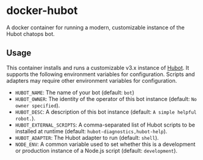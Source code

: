 # docker-hubot
A docker container for running a modern, customizable instance of the Hubot chatops bot.

## Usage
This container installs and runs a customizable v3.x instance of [Hubot](https://hubot.github.com). It supports the following environment variables for configuration. Scripts and adapters may require other environment variables for configuration.
* `HUBOT_NAME`: The name of your bot (default: `bot`)
* `HUBOT_OWNER`: The identity of the operator of this bot instance (default: `No owner specified`).
* `HUBOT_DESC`: A description of this bot instance (default: `A simple helpful robot.`).
* `HUBOT_EXTERNAL_SCRIPTS`: A comma-separated list of Hubot scripts to be installed at runtime (default: `hubot-diagnostics,hubot-help`).
* `HUBOT_ADAPTER`: The Hubot adapter to run (default: `shell`).
* `NODE_ENV`: A common variable used to set whether this is a development or production instance of a Node.js script (default: `development`).
